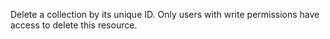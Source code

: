 Delete a collection by its unique ID. Only users with write permissions have access to delete this resource.